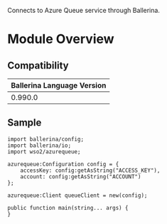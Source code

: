 Connects to Azure Queue service through Ballerina.

# Module Overview

## Compatibility
| Ballerina Language Version 
| -------------------------- 
| 0.990.0                    

## Sample

```ballerina
import ballerina/config;
import ballerina/io;
import wso2/azurequeue;

azurequeue:Configuration config = {
    accessKey: config:getAsString("ACCESS_KEY"),
    account: config:getAsString("ACCOUNT")
};

azurequeue:Client queueClient = new(config);

public function main(string... args) {
}
```
